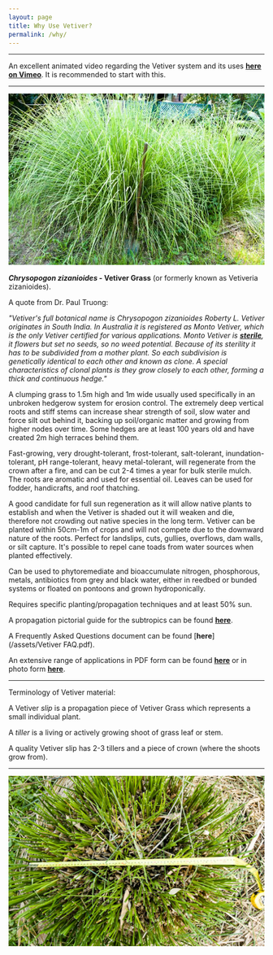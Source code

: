 ```yaml
---
layout: page
title: Why Use Vetiver?
permalink: /why/
---
```

___

An excellent animated video regarding the Vetiver system and its uses [**here on Vimeo**](https://vimeo.com/283084349/893e726b2a). It is recommended to start with this.

___

[![alt text](/assets/img/thumbs/why.jpg "A vigorous clump of Vetiver with post hole shovel for scale")](/assets/img/why.jpg)

***Chrysopogon zizanioides* - Vetiver Grass** (or formerly known as Vetiveria zizanioides).

A quote from Dr. Paul Truong:

*"Vetiver's full botanical name is Chrysopogon zizanioides Roberty L. Vetiver originates in South India. In Australia it is registered as Monto Vetiver, which is the only Vetiver certified for various applications. Monto Vetiver is [**sterile**](http://www.vetiver.org/AUS_weediness.pdf), it flowers but set no seeds, so no weed potential. Because of its sterility it has to be subdivided from a mother plant. So each subdivision is genetically identical to each other and known as clone. A special characteristics of clonal plants is they grow closely to each other, forming a thick and continuous hedge."*

A clumping grass to 1.5m high and 1m wide usually used specifically in an unbroken hedgerow system for erosion control. The extremely deep vertical roots and stiff stems can increase shear strength of soil, slow water and force silt out behind it, backing up soil/organic matter and growing from higher nodes over time. Some hedges are at least 100 years old and have created 2m high terraces behind them.

Fast-growing, very drought-tolerant, frost-tolerant, salt-tolerant, inundation-tolerant, pH range-tolerant, heavy metal-tolerant, will regenerate from the crown after a fire, and can be cut 2-4 times a year for bulk sterile mulch. The roots are aromatic and used for essential oil. Leaves can be used for fodder, handicrafts, and roof thatching.

A good candidate for full sun regeneration as it will allow native plants to establish and when the Vetiver is shaded out it will weaken and die, therefore not crowding out native species in the long term. Vetiver can be planted within 50cm-1m of crops and will not compete due to the downward nature of the roots. Perfect for landslips, cuts, gullies, overflows, dam walls, or silt capture. It's possible to repel cane toads from water sources when planted effectively.

Can be used to phytoremediate and bioaccumulate nitrogen, phosphorous, metals, antibiotics from grey and black water, either in reedbed or bunded systems or floated on pontoons and grown hydroponically.

Requires specific planting/propagation techniques and at least 50% sun.

A propagation pictorial guide for the subtropics can be found [**here**](/prop/).

A Frequently Asked Questions document can be found [**here**](/assets/Vetiver FAQ.pdf).

An extensive range of applications in PDF form can be found [**here**](http://www.vetiver.org/TVN_VS_GAL_HR%20/index.htm) or in photo form [**here**](https://picasaweb.google.com/112053823950476566695).

___

Terminology of Vetiver material:

A Vetiver *slip* is a propagation piece of Vetiver Grass which represents a small individual plant.

A *tiller* is a living or actively growing shoot of grass leaf or stem.

A quality Vetiver slip has 2-3 tillers and a piece of crown (where the shoots grow from).

___

[![alt text](/assets/img/thumbs/why2.jpg "A vigorous clump of Vetiver cut and measured")](/assets/img/why2.jpg)
